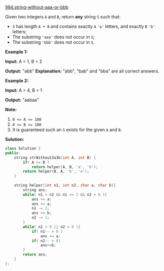 [984.string-without-aaa-or-bbb](https://leetcode.com/problems/string-without-aaa-or-bbb/)  

Given two integers `A` and `B`, return **any** string `S` such that:

*   `S` has length `A + B` and contains exactly `A` `'a'` letters, and exactly `B` `'b'` letters;
*   The substring `'aaa'` does not occur in `S`;
*   The substring `'bbb'` does not occur in `S`.

**Example 1:**

  
**Input:** A = 1, B = 2
  
**Output:** "abb" **Explanation:** "abb", "bab" and "bba" are all correct answers.
  

**Example 2:**

  
**Input:** A = 4, B = 1
  
**Output:** "aabaa"

**Note:**

1.  `0 <= A <= 100`
2.  `0 <= B <= 100`
3.  It is guaranteed such an `S` exists for the given `A` and `B`.  



**Solution:**  

```cpp
class Solution {
public:
    string strWithout3a3b(int A, int B) {
        if( A >= B )
            return helper(A, B, 'a', 'b');
        return helper(B, A, 'b', 'a');
    }
    
    string helper(int n1, int n2, char a, char b){
        string ans;
        while( n1 > n2 && n1 >= 2 && n2 > 0 ){
            ans += a;
            ans += a;
            n1 -= 2;
            ans += b;
            n2 -= 1;
        }
        while( n1 > 0 || n2 > 0 ){
            if( n1-- > 0 )
                ans += a;
            if( n2-- > 0)
                ans+=b;
        }
        return ans;
    }
};
```
      